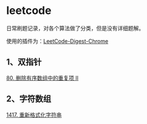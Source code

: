# leetcode
日常刷题记录，对各个算法做了分类，但是没有详细题解。

使用的插件为：[LeetCode-Digest-Chrome](https://github.com/tankgit/LeetCode-Digest-Chrome)

## 1、双指针

[80. 删除有序数组中的重复项 II](https://github.com/Liuzt1025/leetcode/blob/master/doublePointer/80.%20%E5%88%A0%E9%99%A4%E6%9C%89%E5%BA%8F%E6%95%B0%E7%BB%84%E4%B8%AD%E7%9A%84%E9%87%8D%E5%A4%8D%E9%A1%B9%20II.md)

## 2、字符数组

[1417. 重新格式化字符串](https://github.com/Liuzt1025/leetcode/blob/master/string/1417.%20%E9%87%8D%E6%96%B0%E6%A0%BC%E5%BC%8F%E5%8C%96%E5%AD%97%E7%AC%A6%E4%B8%B2.md)

